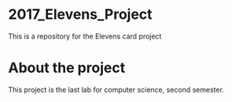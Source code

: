 # 2017_Elevens_Project
This is a repository for the Elevens card project

# About the project

This project is the last lab for computer science, second semester.
